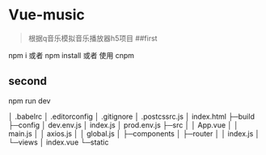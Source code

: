 # Vue-music
>根据q音乐模拟音乐播放器h5项目
##first

npm i 或者 npm install 或者 使用 cnpm 

## second

npm run dev

│  .babelrc
│  .editorconfig
│  .gitignore
│  .postcssrc.js
│  index.html
├─build
├─config
│      dev.env.js
│      index.js
│      prod.env.js
├─src
│  │  App.vue
│  │  main.js
│  │          axios.js
│  │          global.js
│  ├─components
│  ├─router
│  │      index.js
│  └─views
│          index.vue
└─static
